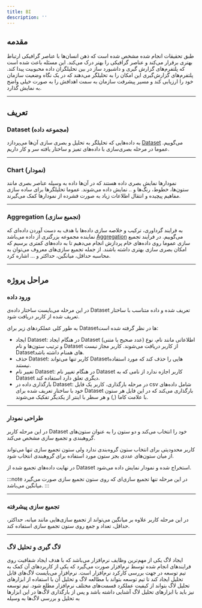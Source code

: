 ```yaml
---
title: BI
description: ''
---
```


## مقدمه

طبق تحقیقات انجام شده مشخص شده است که ذهن انسان‌ها با عناصر گرافیکی ارتباط بهتری برقرار می‌کند و عناصر گرافیکی را بهتر درک می‌کند. این مسئله باعث شده است که پلتفرم‌های گزارش‌ گیری و داشبورد ساز در بین تحلیلگران داده محبوبیت پیدا کند.
پلتفرم‌های گزارش‌گیری این امکان را به تحلیلگر می‌دهند که در یک نگاه وضعیت سازمان خود را ارزیابی کند و مسیر پیشرفت سازمان به سمت اهدافش را به صورت خیلی واضح به نمایش گذارد.

---

## تعریف

### Dataset (مجموعه داده)

به داده‌هایی که تحلیلگر به تحلیل و بصری سازی آن‌ها می‌پردازد
[Dataset](https://en.wikipedia.org/wiki/Data_set)
می‌گوییم.
عموما در مرحله بصری‌سازی با داده‌های تمیز و ساختار یافته سر و کار داریم.

---

### Chart (نمودار)

نمودارها نمایش بصری داده هستند که در آن‌ها داده به وسیله عناصر بصری مانند ستون‌ها، خطوط، رنگ‌ها و .. نمایش داده می‌شوند.
عموما تحلیلگرها برای ساده سازی مفاهیم پیچیده و انتقال اطلاعات زیاد به صورت فشرده از نمودارها کمک می‌گیرند.

---

### Aggregation (تجمیع سازی)

به فرایند گرداوری، ترکیب و خلاصه سازی داده‌ها با هدف به دست آوردن داده‌ای که نماینده مجموعه بزرگتری از داده می‌باشد
[Aggregation](https://www.techtarget.com/searchdatamanagement/definition/data-aggregation)
می‌گوییم. در فرایند تجمیع سازی عموما روی داده‌های خام پردازش انجام می‌دهیم تا به داده‌های کمتری برسیم که امکان بصری سازی بهتری داشته باشند. از جمله تجمیع سازی‌های معروف می‌توان به محاسبه حداقل، میانگین، حداکثر و ... اشاره کرد.

---

## مراحل پروژه

### ورود داده

در این مرحله می‌بایست ساختار داده‌ی
Dataset
تعریف شده و داده متناسب با ساختار تعریف شده از کاربر دریافت شود.

به طور کلی عملکردهای زیر برای
Datasetها
در نظر گرفته شده است:

- ایجاد
Dataset:
در هنگام ایجاد
Dataset
اطلاعاتی مانند نام، نوع (عدد صحیح یا متنی) و ترتیب ستون‌ها و نام
Dataset
از کاربر دریافت می‌شوند.
کاربر مجاز نیست
Datasetهای
همنام داشته باشد.
- حذف
Dataset:
کاربر تنها می‌تواند
Datasetهایی
را حذف کند که مورد استفاده نیستند.
- تغییر نام
Dataset:
در هنگام تغییر نام
Dataset
کاربر اجازه ندارد از نامی که به
Dataset
دیگری تعلق دارد استفاده کند.
- بارگذاری داده در
Dataset:
در مرحله بارگذاری، کاربر یک فایل
csv
شامل داده‌های خود با ساختار تعریف شده برای
Dataset
بارگذاری می‌کند که در این فایل هر ستون با علامت کاما (,) و هر سطر با اینتر از یکدیگر تفکیک می‌شوند.

---

### طراحی نمودار

در این مرحله کاربر
Dataset
خود را انتخاب می‌کند و دو ستون را به عنوان ستون‌های گروهبندی و تجمیع سازی مشخص می‌کند.

کاربر محدودیتی برای انتخاب ستون گروه‌بندی ندارد ولی ستون تجمیع سازی تنها می‌تواند از میان ستون‌های عددی بجز ستون مورد استفاده برای گروهبندی انتخاب شود.

در نهایت داده‌های تجمیع شده از
Dataset
استخراج شده و نمودار نمایش داده می‌شود.

:::note
در این مرحله تنها تجمیع سازی‌ای که روی ستون تجمیع سازی صورت می‌گیرد میانگین می‌باشد.
:::

---

### تجمیع سازی پیشرفته

در این مرحله کاربر علاوه بر میانگین می‌تواند از تجمیع سازی‌هایی مانند میانه، حداکثر، حداقل، تعداد و جمع روی ستون تجمیع سازی استفاده کند.

---

### لاگ گیری و تحلیل لاگ

ایجاد لاگ یکی از مهم‌ترین وظایف نرم‌افزار می‌باشد که با هدف ایجاد شفافیت روی فرایندهای انجام شده توسط نرم‌افزار صورت می‌گیرد که یکی از کاربردهای آن کمک به تیم توسعه در جهت بررسی کارکرد نرم‌افزار است.
نرم‌افزار می‌بایست لاگ‌های قابل تحلیل ایجاد کند تا تیم توسعه بتواند با مطالعه لاگ و تحلیل آن با استفاده از ابزارهای تحلیل لاگ بتواند از  کیفیت عملکرد قسمت‌های مختلف نرم‌افزار مطلع شود.
تیم توسعه نیز باید با ابزارهای تحلیل لاگ آشنایی داشته باشد و پس از بارگذاری لاگ‌ها در این ابزارها به تحلیل و بررسی لاگ‌ها به وسیله
